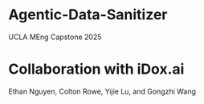 # Agentic-Data-Sanitizer
UCLA MEng Capstone 2025

# Collaboration with iDox.ai
Ethan Nguyen, Colton Rowe, Yijie Lu, and Gongzhi Wang
